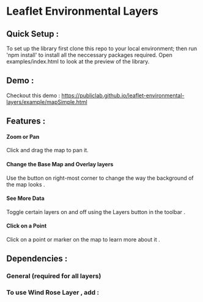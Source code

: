 # Leaflet Environmental Layers

## Quick Setup : 

To set up the library first clone this repo to your local environment; then run 'npm install' to install all the neccessary packages required. Open examples/index.html to look at the preview of the library.


## Demo : 

Checkout this demo : https://publiclab.github.io/leaflet-environmental-layers/example/mapSimple.html

## Features : 

#### Zoom or Pan

Click and drag the map to pan it. 

#### Change the Base Map and Overlay layers

Use the button on right-most corner to change the way the background of the map looks .

#### See More Data

Toggle certain layers on and off using the Layers button in the toolbar .

#### Click on a Point

Click on a point or marker on the map to learn more about it .

## Dependencies : 

### General (required for all layers)

<script src="../dist/LeafletEnvironmentalLayers.js"></script> 
<link href="../node_modules/leaflet/dist/leaflet.css" rel="stylesheet">

### To use Wind Rose Layer , add : 

<script src="../dist/windRoseLayer.js"></script> 
<link href="../dist/LeafletEnvironmentalLayers.css" rel="stylesheet">



